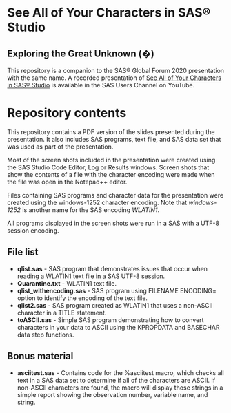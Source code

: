 # See All of Your Characters in SAS&#174; Studio
## Exploring the Great Unknown (&#xfffd;)

This repository is a companion to the SAS&#174; Global Forum 2020 presentation with the same name. A recorded presentation of [See All of Your Characters in SAS® Studio](https://www.youtube.com/watch?v=Di3ylTaHiMs) is available in the SAS Users Channel on YouTube. 

# Repository contents

This repository contains a PDF version of the slides presented during the presentation. It also includes SAS programs, text file, and SAS data set that was used as part of the presentation. 

Most of the screen shots included in the presentation were created using the SAS Studio Code Editor, Log or Results windows. Screen shots that show the contents of a file with the character encoding were made when the file was open in the Notepad++ editor. 

Files containing SAS programs and character data for the presentation were created using the windows-1252 character encoding. Note that *windows-1252* is another name for the SAS encoding *WLATIN1*.

All programs displayed in the screen shots were run in a SAS with a UTF-8 session encoding.

## File list

* **qlist.sas** - SAS program that demonstrates issues that occur when reading a WLATIN1 text file in a SAS UTF-8 session.
* **Quarantine.txt** - WLATIN1 text file.
* **qlist_withencoding.sas** - SAS program using FILENAME ENCODING= option to identify the encoding of the text file.
* **qlist2.sas** - SAS program created as WLATIN1 that uses a non-ASCII character in a TITLE statement.
* **toASCII.sas** - Simple SAS program demonstrating how to convert characters in your data to ASCII using the KPROPDATA and BASECHAR data step functions.

## Bonus material

* **asciitest.sas** - Contains code for the %asciitest macro, which checks all text in a SAS data set to determine if all of the characters are ASCII. If non-ASCII characters are found, the macro will display those strings in a simple report showing the observation number, variable name, and string.